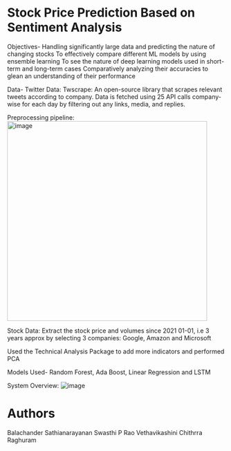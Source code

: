 #   Stock Price Prediction Based on Sentiment Analysis

Objectives- 
Handling significantly large data and predicting the nature of changing stocks
To effectively compare different ML models by using ensemble learning
To see the nature of deep learning models used in short-term and long-term cases
Comparatively analyzing their accuracies to glean an understanding of their performance

Data- 
Twitter Data: Twscrape: An open-source library that scrapes relevant tweets according to company.
Data is fetched using 25 API calls company-wise for each day by filtering out any links, media, and replies. 

Preprocessing pipeline:
<img width="462" alt="image" src="https://github.com/vethavikashini-cr/EECS6893_FinalProject_Team15/assets/145593646/da248fcf-993a-4bac-a777-fa94f53f5c58">


Stock Data: Extract the stock price and volumes since  2021 01-01, i.e 3 years approx by selecting 3 companies: Google, Amazon and Microsoft

Used the Technical Analysis Package to add more indicators and performed PCA

Models Used-
Random Forest, Ada Boost, Linear Regression and LSTM

System Overview:
![image](https://github.com/vethavikashini-cr/EECS6893_FinalProject_Team15/assets/145593646/e0a5579f-a191-4fc2-b345-31eb94721dca)

# Authors
Balachander Sathianarayanan
Swasthi P Rao
Vethavikashini Chithrra Raghuram
